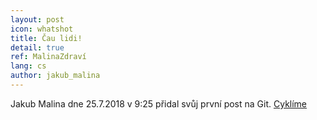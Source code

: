 ```yaml
---
layout: post
icon: whatshot
title: Čau lidi!
detail: true
ref: MalinaZdraví
lang: cs
author: jakub_malina
---
```


Jakub Malina dne 25.7.2018 v 9:25 přidal svůj první post na Git. [Cyklíme](https://jakubmalina.github.io/)

